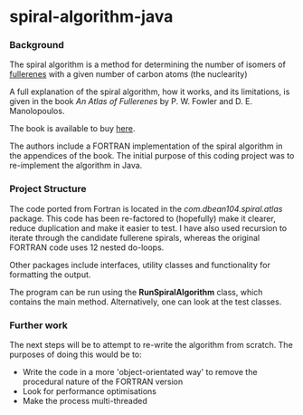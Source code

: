 # spiral-algorithm-java

### Background
The spiral algorithm is a method for determining the number of isomers of [fullerenes](https://en.wikipedia.org/wiki/Fullerene) with a given number of carbon atoms (the nuclearity)

A full explanation of the spiral algorithm, how it works, and its limitations, is given in the book *An Atlas of Fullerenes* by P. W. Fowler and D. E. Manolopoulos.

The book is available to buy [here](https://store.doverpublications.com/0486453626.html).

The authors include a FORTRAN implementation of the spiral algorithm in the appendices of the book. The initial purpose of this coding project was to re-implement the algorithm in Java.

### Project Structure

The code ported from Fortran is located in the *com.dbean104.spiral.atlas* package. This code has been re-factored to (hopefully) make it clearer, reduce duplication and make it easier to test. I have also used recursion to iterate through the candidate fullerene spirals, whereas the original FORTRAN code uses 12 nested do-loops.

Other packages include interfaces, utility classes and functionality for formatting the output.

The program can be run using the **RunSpiralAlgorithm** class, which contains the main method. Alternatively, one can look at the test classes.

### Further work

The next steps will be to attempt to re-write the algorithm from scratch. The purposes of doing this would be to:
- Write the code in a more 'object-orientated way' to remove the procedural nature of the FORTRAN version
- Look for performance optimisations
- Make the process multi-threaded
